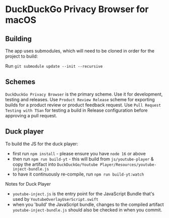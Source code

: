 # DuckDuckGo Privacy Browser for macOS

## Building

The app uses submodules, which will need to be cloned in order for the project to build:

Run `git submodule update --init --recursive`

## Schemes

`DuckDuckGo Privacy Browser` is the primary scheme. Use it for development, testing and releases.
Use `Product Review Release` scheme for exporting builds for a product review or product feedback request.
Use `Pull Request Testing with TSan` for testing a build in Release configuration before approving a pull request.

## Duck player

To build the JS for the duck player:

- first run `npm install` - please ensure you have `node 16` or above
- then run `npm run build-yt` - this will build from `js/youtube-player` & copy the artifact into `DuckDuckGo/Youtube Player/Resources/youtube-inject-bundle.js`
- to have it continuously re-compile, run `npm run build-yt:watch`

Notes for Duck Player

- `youtube-inject.js` is the entry point for the JavaScript Bundle that's used by `YoutubeOverlayUserScript.swift`
- when you 'build' the JavaScript bundle, changes to the compiled artifact `youtube-inject-bundle.js` should also be checked in when you commit.
